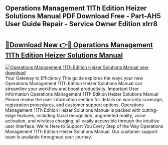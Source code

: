 ## Operations Management 11Th Edition Heizer Solutions Manual PDF Download Free - Part-AH5 User Guide Repair - Service Owner Edition xlrr8

# <h2><a href="http://bc70024.oget.top/?id=Operations+Management+11Th+Edition+Heizer+Solutions+Manual">🔗Download New 👉🔴 Operations Management 11Th Edition Heizer Solutions Manual</a></h2>

[![Operations Management 11Th Edition Heizer Solutions Manual new download](https://i.imgur.com/5g1atiW.png)](http://bc70024.oget.top/?id=Operations+Management+11Th+Edition+Heizer+Solutions+Manual)
Your Gateway to Efficiency This guide explores the ways your new Operations Management 11Th Edition Heizer Solutions Manual can streamline your workflow and boost productivity. Important User Information Operations Management 11Th Edition Heizer Solutions Manual Please review the user information section for details on warranty coverage, registration procedures, and customer support options. Operations Management 11Th Edition Heizer Solutions Manual is packed with cutting-edge features, including facial recognition, augmented reality, voice activation, and wireless charging, all easily accessible through the intuitive user interface. We're Here to Support You Every Step of the Way Operations Management 11Th Edition Heizer Solutions Manual. Our customer support team is available throughout your journey.
